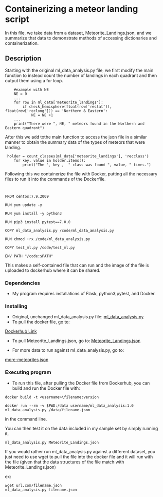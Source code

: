 # Containerizing a meteor landing script

In this file, we take data from a dataset, Meteorite_Landings.json, and we summarize that data to demonstrate methods of accessing dictionaries and containerization.

## Description
Starting with the original ml_data_analysis.py file, we first modify the main function to instead count the number of landings in each quadrant and then output them using a for loop.

```
    #example with NE
    NE = 0
    ...
    for row in ml_data['meteorite_landings']:
        if check_hemisphere(float(row['reclat']), float(row['reclong'])) == 'Northern & Eastern':
            NE = NE +1 
    ...
    print("There were ", NE, " meteors found in the Northern and Eastern quadrant")
```
After this we add tothe main function to access the json file in a similar manner to obtain the summary data of the types of meteors that were landing.

```
 holder = count_classes(ml_data['meteorite_landings'], 'recclass')
    for key, value in holder.items():
        print("The ", key ,  " class was found ", value, " times.")
```
Following this we containerize the file with Docker, putting all the necessary files to run it into the commands of the Dockerfile.

```

   
FROM centos:7.9.2009

RUN yum update -y

RUN yum install -y python3

RUN pip3 install pytest==7.0.0

COPY ml_data_analysis.py /code/ml_data_analysis.py

RUN chmod +rx /code/ml_data_analysis.py

COPY test_ml.py /code/test_ml.py

ENV PATH "/code:$PATH"
```
This makes a self-contained file that can run and the image of the file is uploaded to dockerhub where it can be shared.
### Dependencies

* My program requires installations of Flask, python3,pytest, and Docker. 

### Installing

* Original, unchanged ml_data_analysis.py file:
[ml_data_analysis.py](https://raw.githubusercontent.com/tacc/coe-332-sp22/main/docs/unit04/scripts/ml_data_analysis.py)
* To pull the docker file, go to:

[Dockerhub Link](https://hub.docker.com/layers/208629873/dilipyy/ml_data_analysis/hw04/images/sha256-45ab5f1d315dcc54c6084be7c0315379dbb944f9328dd360dc5939ceefb81485?context=repo)

* To pull Meteorite_Landings.json, go to:
[Meteorite_Landings.json](https://raw.githubusercontent.com/tacc/coe-332-sp22/main/docs/unit04/scripts/Meteorite_Landings.json)

* For more data to run against ml_data_analysis.py, go to:

[more-meteorites.json](https://raw.githubusercontent.com/wjallen/coe332-sample-data/main/ML_Data_Sample.json)

### Executing program

* To run this file, after pulling the Docker file from Dockerhub, you can build and run the Docker file with:
```
docker build -t <username>\filename:version

docker run --rm -v $PWD:/data username/ml_data_analysis:1.0 ml_data_analysis.py /data/filename.json
```
in the command line.

You can then test it on the data included in my sample set by simply running it.

```
ml_data_analysis.py Meteorite_Landings.json

```

If you would rather run ml_data_analysis.py against a different dataset, you just need to use wget to pull the file into the docker file and it will run with the file (given that the data structures of the file match with Meteorite_Landings.json)

ex:
```
wget url.com/filename.json
ml_data_analysis.py filename.json
```

